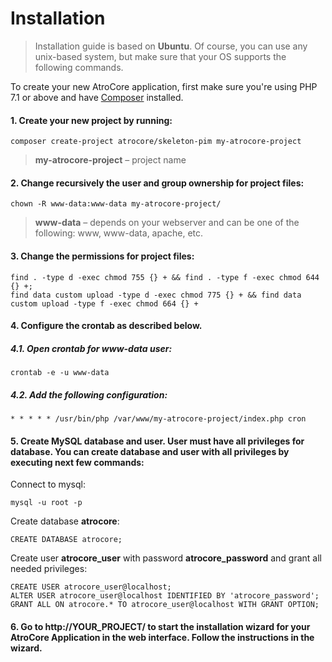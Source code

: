 # Installation

> Installation guide is based on **Ubuntu**. Of course, you can use any unix-based system, but make sure that your OS supports the following commands.<br/>

To create your new AtroCore application, first make sure you're using PHP 7.1 or above and have [Composer](https://getcomposer.org/download/) installed.

#### 1. Create your new project by running:
   ```
   composer create-project atrocore/skeleton-pim my-atrocore-project
   ```
   > **my-atrocore-project** – project name
   
#### 2. Change recursively the user and group ownership for project files: 
   ```
   chown -R www-data:www-data my-atrocore-project/
   ```
   >**www-data** – depends on your webserver and can be one of the following: www, www-data, apache, etc.

#### 3. Change the permissions for project files: 
   
    find . -type d -exec chmod 755 {} + && find . -type f -exec chmod 644 {} +;
    find data custom upload -type d -exec chmod 775 {} + && find data custom upload -type f -exec chmod 664 {} +
      
#### 4. Configure the crontab as described below.

   ##### 4.1. Open crontab for www-data user:
      
    crontab -e -u www-data
      
   ##### 4.2. Add the following configuration:
      
    * * * * * /usr/bin/php /var/www/my-atrocore-project/index.php cron 
      
#### 5. Create MySQL database and user. User must have all privileges for database. You can create database and user with all privileges by executing next few commands:
 
   Connect to mysql:
   ```
   mysql -u root -p
   ```
   Create database **atrocore**:
   ```
   CREATE DATABASE atrocore;
   ```
   Create user **atrocore_user** with password **atrocore_password** and grant all needed privileges:
   ```
   CREATE USER atrocore_user@localhost;
   ALTER USER atrocore_user@localhost IDENTIFIED BY 'atrocore_password';
   GRANT ALL ON atrocore.* TO atrocore_user@localhost WITH GRANT OPTION;
   ```
   
#### 6. Go to http://YOUR_PROJECT/ to start the installation wizard for your AtroCore Application in the web interface. Follow the instructions in the wizard.
